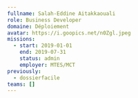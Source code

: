 ```yaml
---
fullname: Salah-Eddine Aitakkaouali
role: Business Developer
domaine: Déploiement
avatar: https://i.goopics.net/n0Zgl.jpeg
missions:
  - start: 2019-01-01
    end: 2019-07-31
    status: admin
    employer: MTES/MCT
previously:
  - dossierfacile
teams: []
---
```

